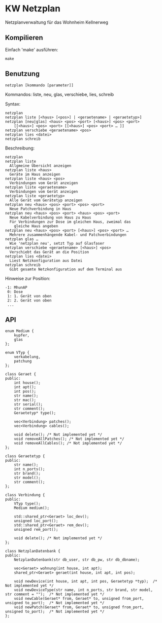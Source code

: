 # KW Netzplan
Netzplanverwaltung für das Wohnheim Kellnerweg

## Kompilieren
Einfach 'make' ausführen:

    make

## Benutzung

    netzplan [kommando [parameter]]

Kommandos: liste, neu, glas, verschiebe, lies, schreib

Syntax:

    netzplan
    netzplan liste [<haus> [<pos>] | <geraetename> | <geraetetyp>]
    netzplan [neu|glas] <haus> <pos> <port> [<haus>] <pos> <port> 
        [[<haus>] <pos> <port> [[<haus>] <pos> <port> … ]]
    netzplan verschiebe <geraetename> <pos>
    netzplan lies <datei>
    netzplan schreib

Beschreibung:

    netzplan
    netzplan liste
      Allgmeine Übersicht anzeigen
    netzplan liste <haus>
      Geräte im Haus anzeigen
    netzplan liste <haus> <pos>
      Verbindungen vom Gerät anzeigen
    netzplan liste <geraetename>
      Verbindungen vom Gerät anzeigen
    netzplan liste <geraetetyp>
      Alle Gerät vom Gerätetyp anzeigen
    netzplan neu <haus> <pos> <port> <pos> <port>
      Neue Patchverbindung in Haus
    netzplan neu <haus> <pos> <port> <haus> <pos> <port>
      Neue Kabelverbindung von Haus zu Haus
      Für Verbindungen zur Dose im gleichen Haus, zweimal das 
        gleiche Haus angeben
    netzplan neu <haus> <pos> <port> [<haus>] <pos> <port> …
      Mehrere zusammenhängende Kabel- und Patchverbindungen
    netzplan glas …
      Wie 'netzplan neu', setzt Typ auf Glasfaser
    netzplan verschiebe <geraetename> [<haus>] <pos>
      Verschiebt das Gerät an die Position
    netzplan lies <datei>
      Liest Netzkonfiguration aus Datei
    netzplan schreib
      Gibt gesamte Netzkonfiguration auf dem Terminal aus


Hinweise zur Position:

    -1: MhunAP
     0: Dose
     1: 1. Gerät von oben
     2: 2. Gerät von oben
     ...


## API

    enum Medium {
        kupfer,
        glas
    };
    
    enum VTyp {
        verkabelung,
        patchung
    };
    
    class Geraet {
    public:
        int house();
        int apt();
        int pos();
        str name();
        str mac();
        str serial();
        str comment();
        Geraetetyp* type();
    
        vec<Verbindung> patches();
        vec<Verbindung> cables();
    
        void delete(); /* Not implemented yet */
        void removeAllPatches(); /* Not implemented yet */
        void removeAllCables(); /* Not implemented yet */
    };
    
    class Geraetetyp {
    public:
        str name();
        int n_ports();
        str brand();
        str model();
        str comment();
    };
    
    class Verbindung {
    public:
        VTyp type();
        Medium medium();
        
        std::shared_ptr<Geraet> loc_dev();
        unsigned loc_port();
        std::shared_ptr<Geraet> rem_dev();
        unsigned rem_port();
    
        void delete(); /* Not implemented yet */
    };
    
    class NetzplanDatenbank {
    public:
        NetzplanDatenbank(str db_user, str db_pw, str db_dbname);
    
        vec<Geraet> wohnung(int house, int apt);
        shared_ptr<Geraet> geraet(int house, int apt, int pos);
    
        void newDevice(int house, int apt, int pos, Geraetetyp *typ);  /* Not implemented yet */
        void newDeviceType(str name, int n_ports, str brand, str model, str comment = "");  /* Not implemented yet */
        void newCable(Geraet* from, Geraet* to, unsigned from_port, unsigned to_port);  /* Not implemented yet */
        void newPatch(Geraet* from, Geraet* to, unsigned from_port, unsigned to_port);  /* Not implemented yet */
    };
